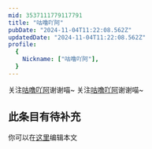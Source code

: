 ```yaml
---
mid: 3537111779117791
title: "咕噜吖阿"
pubDate: "2024-11-04T11:22:08.562Z"
updatedDate: "2024-11-04T11:22:08.562Z"
profile:
  {
    Nickname: ["咕噜吖阿"],
  }
---
```


关注[咕噜吖阿](https://space.bilibili.com/3537111779117791)谢谢喵~ 关注[咕噜吖阿](https://space.bilibili.com/3537111779117791)谢谢喵~

## 此条目有待补充
你可以在[这里](https://github.com/Yuhanawa/VTuber.ICU-Content/edit/master/v/咕噜吖阿/index.md)编辑本文
